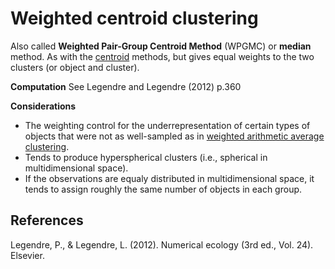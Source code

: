 # Weighted centroid clustering

Also called **Weighted Pair-Group Centroid Method** (WPGMC) or **median** method. 
As with the [centroid](../37) methods, but gives equal weights to the two clusters (or object and cluster).

**Computation**
See Legendre and Legendre (2012) p.360

**Considerations**
- The weighting control for the underrepresentation of certain types of objects that were not as well-sampled as in [weighted arithmetic average clustering](../36).
- Tends to produce hyperspherical clusters (i.e., spherical in multidimensional space).
- If the observations are equaly distributed in multidimensional space, it tends to assign roughly the same number of objects in each group.

## References
Legendre, P., & Legendre, L. (2012). Numerical ecology (3rd ed., Vol. 24). Elsevier.

